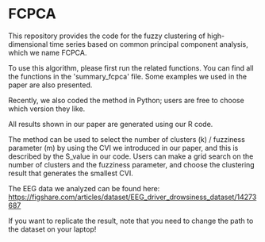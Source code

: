 # FCPCA
This repository provides the code for the fuzzy clustering of high-dimensional time series based on common principal component analysis, which we name FCPCA.

To use this algorithm, please first run the related functions. You can find all the functions in the 'summary_fcpca' file. 
Some examples we used in the paper are also presented.

Recently, we also coded the method in Python; users are free to choose which version they like.

All results shown in our paper are generated using our R code. 

The method can be used to select the number of clusters (k) / fuzziness parameter (m) by using the CVI we introduced in our paper, and this is described by the S_value in our code. 
Users can make a grid search on the number of clusters and the fuzziness parameter, and choose the clustering result that generates the smallest CVI. 

The EEG data we analyzed can be found here: https://figshare.com/articles/dataset/EEG_driver_drowsiness_dataset/14273687

If you want to replicate the result, note that you need to change the path to the dataset on your laptop! 
